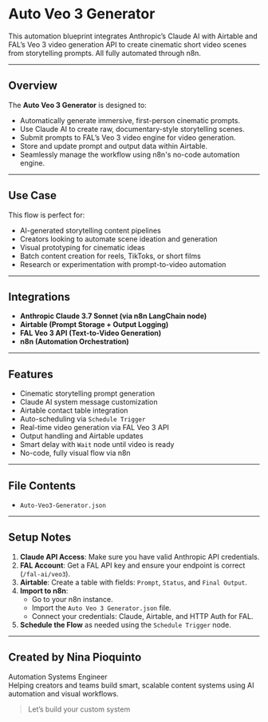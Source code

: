 # Auto Veo 3 Generator

This automation blueprint integrates Anthropic’s Claude AI with Airtable and FAL’s Veo 3 video generation API to create cinematic short video scenes from storytelling prompts. All fully automated through n8n.

---

##  Overview

The **Auto Veo 3 Generator** is designed to:
- Automatically generate immersive, first-person cinematic prompts.
- Use Claude AI to create raw, documentary-style storytelling scenes.
- Submit prompts to FAL’s Veo 3 video engine for video generation.
- Store and update prompt and output data within Airtable.
- Seamlessly manage the workflow using n8n's no-code automation engine.

---

##  Use Case

This flow is perfect for:
- AI-generated storytelling content pipelines
- Creators looking to automate scene ideation and generation
- Visual prototyping for cinematic ideas
- Batch content creation for reels, TikToks, or short films
- Research or experimentation with prompt-to-video automation

---

##  Integrations

- **Anthropic Claude 3.7 Sonnet (via n8n LangChain node)**
- **Airtable (Prompt Storage + Output Logging)**
- **FAL Veo 3 API (Text-to-Video Generation)**
- **n8n (Automation Orchestration)**

---

##  Features

- Cinematic storytelling prompt generation
- Claude AI system message customization
- Airtable contact table integration
- Auto-scheduling via `Schedule Trigger`
- Real-time video generation via FAL Veo 3 API
- Output handling and Airtable updates
- Smart delay with `Wait` node until video is ready
- No-code, fully visual flow via n8n

---

##  File Contents

- `Auto-Veo3-Generator.json`

---

##  Setup Notes

1. **Claude API Access**: Make sure you have valid Anthropic API credentials.
2. **FAL Account**: Get a FAL API key and ensure your endpoint is correct (`/fal-ai/veo3`).
3. **Airtable**: Create a table with fields: `Prompt`, `Status`, and `Final Output`.
4. **Import to n8n**:
   - Go to your n8n instance.
   - Import the `Auto Veo 3 Generator.json` file.
   - Connect your credentials: Claude, Airtable, and HTTP Auth for FAL.
5. **Schedule the Flow** as needed using the `Schedule Trigger` node.

---

##  Created by Nina Pioquinto

Automation Systems Engineer  
Helping creators and teams build smart, scalable content systems using AI automation and visual workflows.

> Let’s build your custom system
